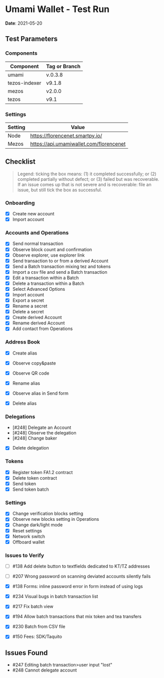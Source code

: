 # Umami Wallet - Test Run

**Date**: 2021-05-20

## Test Parameters

### Components

| Component | Tag or Branch |
|--|--|
| umami | v.0.3.8 |
| tezos-indexer | v9.1.8 |
| mezos | v2.0.0 |
| tezos | v9.1


### Settings

| Setting | Value |
|--|--|
| Node | https://florencenet.smartpy.io/ |
| Mezos | https://api.umamiwallet.com/florencenet |


## Checklist

> Legend: ticking the box means: (1) it completed successfully; or (2) completed partially without defect; or (3) failed but was recoverable. If an issue comes up that is not severe and is recoverable: file an issue, but still tick the box as successful.

### Onboarding
- [X] Create new account
- [X] Import account

### Accounts and Operations
- [X] Send normal transaction 
- [X] Observe block count and confirmation 
- [X] Observe explorer, use explorer link 
- [X] Send transaction to or from a derived Account
- [X] Send a Batch transaction mixing tez and tokens
- [X] Import a csv file and send a Batch transaction
- [X] Edit a transaction within a Batch
- [X] Delete a transaction within a Batch
- [X] Select Advanced Options
- [X] Import account
- [X] Export a secret
- [X] Rename a secret
- [X] Delete a secret
- [X] Create derived Account
- [X] Rename derived Account
- [X] Add contact from Operations

### Address Book
- [X] Create alias
- [X] Observe copy&paste 
- [X] Observe QR code
- [X] Rename alias
- [X] Observe alias in Send form
- [X] Delete alias


### Delegations
- [#248] Delegate an Account 
- [#248] Observe the delegation 
- [#248] Change baker 
- [X] Delete delegation

### Tokens
- [X] Register token FA1.2 contract 
- [X] Delete token contract 
- [X] Send token 
- [X] Send token batch 

### Settings
- [X] Change verification blocks setting 
- [X] Observe new blocks setting in Operations
- [X] Change dark/light mode
- [X] Reset settings
- [X] Network switch
- [X] Offboard wallet

### Issues to Verify

- [ ] #138 Add delete button to textfields dedicated to KT/TZ addresses
- [ ] #207 Wrong password on scanning deviated accounts silently fails
- [X] #138 Forms: inline password error in form instead of using logs
- [X] #234 Visual bugs in batch transaction list
- [X] #217 Fix batch view
- [X] #194 Allow batch transactions that mix token and tea transfers
- [X] #230 Batch from CSV file
- [X] #150 Fees: SDK/Taquito


## Issues Found

* #247 Editing batch transaction>user input "lost"
* #248 Cannot delegate account
